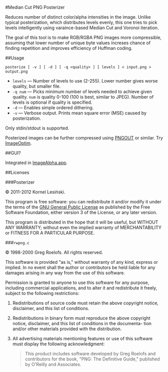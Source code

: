 #Median Cut PNG Posterizer

Reduces number of distinct color/alpha intensities in the image. Unlike typical posterization, which distributes levels evenly, this one tries to pick levels intelligently using varaince-based Median Cut and Voronoi iteration.

The goal of this tool is to make RGB/RGBA PNG images more compressible, assuming that lower number of unique byte values increses chance of finding repetition and improves efficiency of Huffman coding.

##Usage

    posterize [ -v ] [ -d ] [ -q <quality> ] [ levels ] < input.png > output.png

* `levels` — Number of levels to use (2-255). Lower number gives worse quality, but smaller file.
* `-q num` — Picks minimum number of levels needed to achieve given quality. `num` is quality 0-100 (100 is best, similar to JPEG). Number of levels is optional if quality is specified.
* `-d` — Enables simple ordered dithering.
* `-v` — Verbose output. Prints mean square error (MSE) caused by posterization.

Only stdin/stdout is supported.

Posterized images can be further compressed using [PNGOUT](http://www.jonof.id.au/kenutils) or similar. Try [ImageOptim](http://imageoptim.com).

##GUI?

Integrated in [ImageAlpha.app](http://pngmini.com).

##Licenses

###Posterizer

© 2011-2012 Kornel Lesiński.

This program is free software: you can redistribute it and/or modify
it under the terms of the [GNU General Public License](http://www.gnu.org/copyleft/gpl.html)
as published by the Free Software Foundation, either version 3
of the License, or any later version.

This program is distributed in the hope that it will be useful,
but WITHOUT ANY WARRANTY; without even the implied warranty of
MERCHANTABILITY or FITNESS FOR A PARTICULAR PURPOSE.


###`rwpng.c`

© 1998-2000 Greg Roelofs.  All rights reserved.

This software is provided "as is," without warranty of any kind,
express or implied.  In no event shall the author or contributors
be held liable for any damages arising in any way from the use of
this software.

Permission is granted to anyone to use this software for any purpose,
including commercial applications, and to alter it and redistribute
it freely, subject to the following restrictions:

1. Redistributions of source code must retain the above copyright
 notice, disclaimer, and this list of conditions.
2. Redistributions in binary form must reproduce the above copyright
 notice, disclaimer, and this list of conditions in the documenta-
 tion and/or other materials provided with the distribution.
3. All advertising materials mentioning features or use of this
 software must display the following acknowledgment:

   > This product includes software developed by Greg Roelofs
   > and contributors for the book, "PNG: The Definitive Guide,"
   > published by O'Reilly and Associates.
